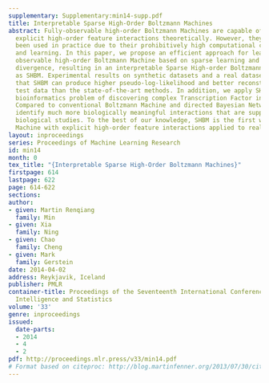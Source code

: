 ```yaml
---
supplementary: Supplementary:min14-supp.pdf
title: Interpretable Sparse High-Order Boltzmann Machines
abstract: Fully-observable high-order Boltzmann Machines are capable of identifying
  explicit high-order feature interactions theoretically. However, they have never
  been used in practice due to their prohibitively high computational cost for inference
  and learning. In this paper, we propose an efficient approach for learning a fully
  observable high-order Boltzmann Machine based on sparse learning and contrastive
  divergence, resulting in an interpretable Sparse High-order Boltzmann Machine, denoted
  as SHBM. Experimental results on synthetic datasets and a real dataset demonstrate
  that SHBM can produce higher pseudo-log-likelihood and better reconstructions on
  test data than the state-of-the-art methods. In addition, we apply SHBM to a challenging
  bioinformatics problem of discovering complex Transcription Factor interactions.
  Compared to conventional Boltzmann Machine and directed Bayesian Network, SHBM can
  identify much more biologically meaningful interactions that are supported by recent
  biological studies. To the best of our knowledge, SHBM is the first working Boltzmann
  Machine with explicit high-order feature interactions applied to real-world problems.
layout: inproceedings
series: Proceedings of Machine Learning Research
id: min14
month: 0
tex_title: "{Interpretable Sparse High-Order Boltzmann Machines}"
firstpage: 614
lastpage: 622
page: 614-622
sections: 
author:
- given: Martin Renqiang
  family: Min
- given: Xia
  family: Ning
- given: Chao
  family: Cheng
- given: Mark
  family: Gerstein
date: 2014-04-02
address: Reykjavik, Iceland
publisher: PMLR
container-title: Proceedings of the Seventeenth International Conference on Artificial
  Intelligence and Statistics
volume: '33'
genre: inproceedings
issued:
  date-parts:
  - 2014
  - 4
  - 2
pdf: http://proceedings.mlr.press/v33/min14.pdf
# Format based on citeproc: http://blog.martinfenner.org/2013/07/30/citeproc-yaml-for-bibliographies/
---
```

